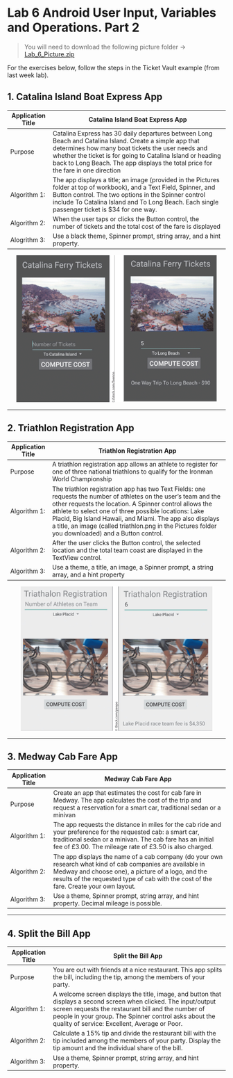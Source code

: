 # Lab 6 Android User Input, Variables and Operations. Part 2

> You will need to download the following picture folder -> [Lab_6_Picture.zip](Lab_6_Pictures.zip)

For the exercises below, follow the steps in the Ticket Vault example (from last week lab).

## 1. Catalina Island Boat Express App

|Application Title|Catalina Island Boat Express App|
|---|---|
|Purpose|Catalina Express has 30 daily departures between Long Beach and Catalina Island. Create a simple app that determines how many boat tickets the user needs and whether the ticket is for going to Catalina Island or heading back to Long Beach. The app displays the total price for the fare in one direction|
|Algorithm 1:|The app displays a title; an image (provided in the Pictures folder at top of workbook), and a Text Field, Spinner, and Button control. The two options in the Spinner control include To Catalina Island and To Long Beach. Each single passenger ticket is $34 for one way.
|Algorithm 2:|When the user taps or clicks the Button control, the number of tickets and the total cost of the fare is displayed|
|Alogrithm 3:|Use a black theme, Spinner prompt, string array, and a hint property.|

<div align=center>

![h:500](figures/catalina.png)

</div>

---------

## 2. Triathlon Registration App

|Application Title|Triathlon Registration App|
|---|---|
|Purpose|A triathlon registration app allows an athlete to register for one of three national triathlons to qualify for the Ironman World Championship|
|Algorithm 1:|The triathlon registration app has two Text Fields: one requests the number of athletes on the user’s team and the other requests the location. A Spinner control allows the athlete to select one of three possible locations: Lake Placid, Big Island Hawaii, and Miami. The app also displays a title, an image (called triathlon.png in the Pictures folder you downloaded) and a Button control.|
|Algorithm 2:|After the user clicks the Button control, the selected location and the total team coast are displayed in the TextView control.|
|Algorithm 3:|Use a theme, a title, an image, a Spinner prompt, a string array, and a hint property|


<div align=center>

![](./figures/triathlon.png)
</div>

-----

## 3. Medway Cab Fare App

|Application Title|Medway Cab Fare App|
|---|---|
|Purpose|Create an app that estimates the cost for cab fare in Medway. The app calculates the cost of the trip and request a reservation for a smart car, traditional sedan or a minivan|
|Algorithm 1:|The app requests the distance in miles for the cab ride and your preference for the requested cab: a smart car, traditional sedan or a minivan.  The cab fare has an initial fee of £3.00. The mileage rate of £3.50 is also charged.|
|Algorithm 2:|The app displays the name of a cab company (do your own research what kind of cab companies are available in Medway and choose one), a picture of a logo, and the results of the requested type of cab with the cost of the fare. Create your own layout.|
|Algorithm 3:|Use a theme, Spinner prompt, string array, and hint property.  Decimal mileage is possible.|

------


## 4. Split the Bill App

|Application Title|Split the Bill App|
|---|---|
|Purpose|You are out with friends at a nice restaurant.  This app splits the bill, including the tip, among the members of your party.|
|Algorithm 1:|A welcome screen displays the title, image, and button that displays a second screen when clicked. The input/output screen requests the restaurant bill and the number of people in your group. The Spinner control asks about the quality of service: Excellent, Average or Poor.|
|Algorithm 2:|Calculate a 15% tip and divide the restaurant bill with the tip included among the members of your party. Display the tip amount and the individual share of the bill.|
|Algorithm 3:|Use a theme, Spinner prompt, string array, and hint property.|